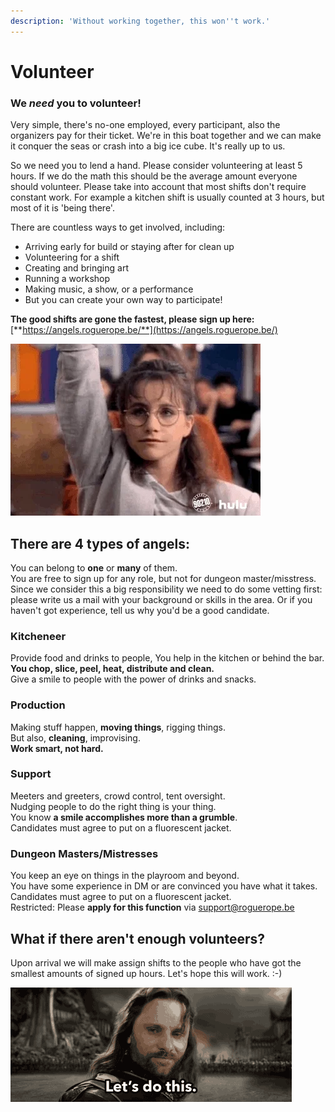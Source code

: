 ```yaml
---
description: 'Without working together, this won''t work.'
---
```


# Volunteer

### We _need_ you to volunteer!

Very simple, there's no-one employed, every participant, also the organizers pay for their ticket. We're in this boat together and we can make it conquer the seas or crash into a big ice cube. It's really up to us.

So we need you to lend a hand. Please consider volunteering at least 5 hours. If we do the math this should be the average amount everyone should volunteer. Please take into account that most shifts don't require constant work. For example a kitchen shift is usually counted at 3 hours, but most of it is 'being there'.

There are countless ways to get involved, including:

* Arriving early for build or staying after for clean up
* Volunteering for a shift
* Creating and bringing art
* Running a workshop
* Making music, a show, or a performance
* But you can create your own way to participate!

**The good shifts are gone the fastest, please sign up here:** [**https://angels.roguerope.be/**](https://angels.roguerope.be/)

![Be a great person and rise to the challenge.](.gitbook/assets/giphy.webp)

## There are 4 types of angels:

You can belong to **one** or **many** of them.  
You are free to sign up for any role, but not for dungeon master/misstress. Since we consider this a big responsibility we need to do some vetting first: please write us a mail with your background or skills in the area. Or if you haven't got experience, tell us why you'd be a good candidate.

### Kitcheneer

Provide food and drinks to people, You help in the kitchen or behind the bar.  
**You chop, slice, peel, heat, distribute and clean.**  
Give a smile to people with the power of drinks and snacks.

### Production

Making stuff happen, **moving things**, rigging things.  
But also, **cleaning**, improvising.  
**Work smart, not hard.**

### Support

Meeters and greeters, crowd control, tent oversight.  
Nudging people to do the right thing is your thing.  
You know **a smile accomplishes more than a grumble**.  
Candidates must agree to put on a fluorescent jacket.

### Dungeon Masters/Mistresses

You keep an eye on things in the playroom and beyond.  
You have some experience in DM or are convinced you have what it takes.  
Candidates must agree to put on a fluorescent jacket.  
Restricted: Please **apply for this function** via support@roguerope.be

## What if there aren't enough volunteers?

Upon arrival we will make assign shifts to the people who have got the smallest amounts of signed up hours. Let's hope this will work. :-\)

![](.gitbook/assets/aragorn-lets-do-this.gif)

